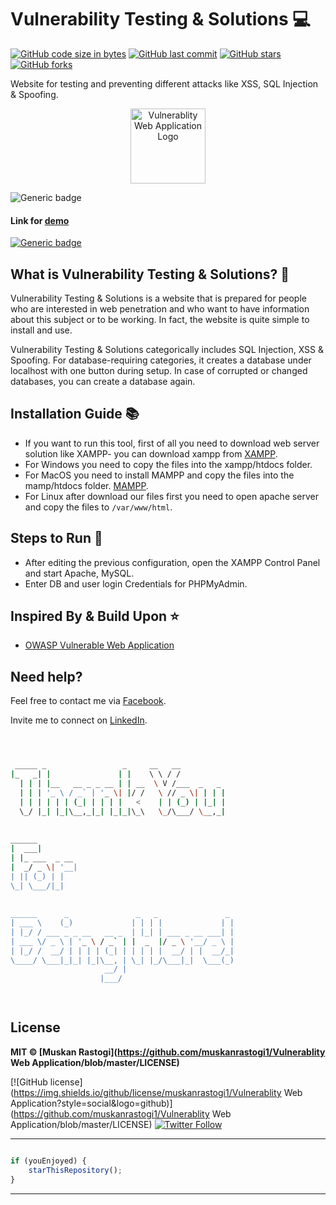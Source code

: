 # Vulnerability Testing & Solutions :computer:

[![GitHub code size in bytes](https://img.shields.io/github/languages/code-size/muskanrastogi1/Vulnerability-Testing-Solutions?logo=github&style=social)](https://github.com/muskanrastogi1/) [![GitHub last commit](https://img.shields.io/github/last-commit/muskanrastogi1/Vulnerability-Testing-Solutions?style=social&logo=git)](https://github.com/muskanrastogi1/) [![GitHub stars](https://img.shields.io/github/stars/muskanrastogi1/Vulnerability-Testing-Solutions?style=social)](https://github.com/muskanrastogi1/Vulnerability-Testing-Solutions/stargazers) [![GitHub forks](https://img.shields.io/github/forks/muskanrastogi1/Vulnerability-Testing-Solutions?style=social&logo=git)](https://github.com/muskanrastogi1/Vulnerability-Testing-Solutions/network)

Website for testing and preventing different attacks like XSS, SQL Injection & Spoofing.

<p align="center">
<a href="https://security-app-isaa.azurewebsites.net">
<img src="https://owasp.org/www-policy/branding-assets/OWASP-Combination-mark-r.png" height="120px" alt="Vulnerablity Web Application Logo"/>
</a>
</p>

![Generic badge](https://img.shields.io/badge/Cyber-Security-orange)

#### Link for [demo](https://security-app-isaa.azurewebsites.net) 
[![Generic badge](https://img.shields.io/badge/view-demo-orange)](https://security-app-isaa.azurewebsites.net)

## What is Vulnerability Testing & Solutions? :thinking:
Vulnerability Testing & Solutions is a website that is prepared for people who are interested in web penetration and who want to have
information about this subject or to be working. In fact, the website is quite simple to install and use.

Vulnerability Testing & Solutions categorically includes SQL Injection, XSS & Spoofing. For database-requiring categories, it creates a database under localhost with one button during setup. In case of corrupted or changed databases, you can create a database again.

## Installation Guide :books:
- If you want to run this tool, first of all you need to download web server solution like XAMPP- you can download xampp from [XAMPP](https://www.apachefriends.org/tr/download.html).
- For Windows you need to copy the files into the xampp/htdocs folder.
- For MacOS  you need to install MAMPP and  copy the files into the mamp/htdocs folder.
[MAMPP](https://www.mamp.info/en/downloads/).
- For Linux after download our files first you need to open apache server and copy the files to `/var/www/html`.

## Steps to Run :running:
- After editing the previous configuration, open the XAMPP Control Panel and start Apache, MySQL.
- Enter DB and user login Credentials for PHPMyAdmin.

## Inspired By & Build Upon :star: 
- [OWASP Vulnerable Web Application](https://github.com/OWASP/Vulnerable-Web-Application)

## Need help?
Feel free to contact me via [Facebook](https://www.facebook.com/muskan.rastogi.9843).

Invite me to connect on [LinkedIn](https://www.linkedin.com/in/muskanrastogi/).



```bash



 _____ _                 _     __   __            
|_   _| |               | |    \ \ / /            
  | | | |__   __ _ _ __ | | __  \ V /___  _   _   
  | | | '_ \ / _` | '_ \| |/ /   \ // _ \| | | |  
  | | | | | | (_| | | | |   <    | | (_) | |_| |  
  \_/ |_| |_|\__,_|_| |_|_|\_\   \_/\___/ \__,_|  
                                                  
                                                  
______                                            
|  ___|                                           
| |_ ___  _ __                                    
|  _/ _ \| '__|                                   
| || (_) | |                                      
\_| \___/|_|                                      
                                                  
                                                  
______      _               _   _               _ 
| ___ \    (_)             | | | |             | |
| |_/ / ___ _ _ __   __ _  | |_| | ___ _ __ ___| |
| ___ \/ _ \ | '_ \ / _` | |  _  |/ _ \ '__/ _ \ |
| |_/ /  __/ | | | | (_| | | | | |  __/ | |  __/_|
\____/ \___|_|_| |_|\__, | \_| |_/\___|_|  \___(_)
                     __/ |                        
                    |___/                         

 


```

## License

**MIT &copy; [Muskan Rastogi](https://github.com/muskanrastogi1/Vulnerablity Web Application/blob/master/LICENSE)**

[![GitHub license](https://img.shields.io/github/license/muskanrastogi1/Vulnerablity Web Application?style=social&logo=github)](https://github.com/muskanrastogi1/Vulnerablity Web Application/blob/master/LICENSE) [![Twitter Follow](https://img.shields.io/twitter/follow/muskanrastogi1?style=social)](https://twitter.com/muskanrastogi1)

---------

```javascript

if (youEnjoyed) {
    starThisRepository();
}

```

-----------